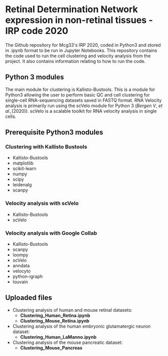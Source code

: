 # Retinal Determination Network expression in non-retinal tissues - IRP code 2020
The Github repository for Mcg33's IRP 2020, coded in Python3 and stored in .ipynb format to be run in Jupyter Notebooks. This repository contains the code used to run the cell clustering and velocity analysis from the project. It also contains information relating to how to run the code. 
## Python 3 modules
The main module for clustering is Kallisto-Bustools. This is a module for Python3 allowing the user to perform basic QC and cell clustering for single-cell RNA-sequencing datasets saved in FASTQ format. RNA Velocity analysis is primarily run using the scVelo module for Python 3 (*Bergen V*, *et al.,*(2020)). scVelo is a scalable toolkit for RNA velocity analysis in single cells.    
## Prerequisite Python3 modules
### Clustering with Kallisto Bustools
* Kallisto-Bustools
* matplotlib
* scikit-learn
* numpy
* scipy
* leidenalg
* scanpy  
### Velocity analysis with scVelo
* Kallisto-Bustools
* scVelo  
### Velocity analysis with Google Collab
* Kallisto-Bustools
* scanpy
* loompy
* scVelo
* anndata
* velocyto
* python-igraph
* louvain  
## Uploaded files
* Clustering analysis of human and mouse retinal datasets:
  * **Clustering_Human_Retina.ipynb**
  * **Clustering_Mouse_Retina.ipynb**
* Clustering analysis of the human embryonic glutamatergic neuron dataset:
  * **Clustering_Human_LaManno.ipynb**
* Clustering analysis of the mouse pancreatic dataset:
  * **Clustering_Mouse_Pancreas**
